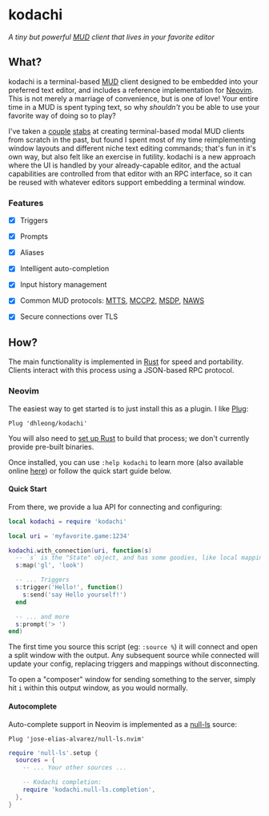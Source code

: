 kodachi
=======

*A tiny but powerful [MUD][mud] client that lives in your favorite editor*

## What?

kodachi is a terminal-based [MUD][mud] client designed to be embedded into your
preferred text editor, and includes a reference implementation for
[Neovim][nvim]. This is not merely a marriage of convenience, but is one of love!
Your entire time in a MUD is spent typing text, so why *shouldn't* you be able
to use your favorite way of doing so to play?

I've taken a [couple][judo] [stabs][iaido] at creating terminal-based modal MUD
clients from scratch in the past, but found I spent most of my time
reimplementing window layouts and different niche text editing commands; that's
fun in it's own way, but also felt like an exercise in futility. kodachi is a
new approach where the UI is handled by your already-capable editor, and the
actual capabilities are controlled from that editor with an RPC interface, so
it can be reused with whatever editors support embedding a terminal window.

### Features

- [x] Triggers
- [x] Prompts
- [x] Aliases
- [x] Intelligent auto-completion
- [x] Input history management
- [x] Common MUD protocols: [MTTS][mtts], [MCCP2][mccp2], [MSDP][msdp], [NAWS][naws]
- [x] Secure connections over TLS


## How?

The main functionality is implemented in [Rust][rust] for speed and portability. Clients
interact with this process using a JSON-based RPC protocol.

### Neovim

The easiest way to get started is to just install this as a plugin. I like [Plug][plug]:

```vim
Plug 'dhleong/kodachi'
```

You will also need to [set up Rust](https://www.rust-lang.org/learn/get-started) to build
that process; we don't currently provide pre-built binaries.

Once installed, you can use `:help kodachi` to learn more (also available online [here][help-kodachi]) or follow the quick start guide below.

#### Quick Start

From there, we provide a lua API for connecting and configuring:

```lua
local kodachi = require 'kodachi'

local uri = 'myfavorite.game:1234'

kodachi.with_connection(uri, function(s)
  -- `s` is the "State" object, and has some goodies, like local mappings:
  s:map('gl', 'look')

  -- ... Triggers
  s:trigger('Hello!', function()
    s:send('say Hello yourself!')
  end

  -- ... and more
  s:prompt('> ')
end)
```

The first time you source this script (eg: `:source %`) it will connect and open a split
window with the output. Any subsequent source while connected will update your config,
replacing triggers and mappings without disconnecting.

To open a "composer" window for sending something to the server, simply hit `i` within this
output window, as you would normally.

#### Autocomplete

Auto-complete support in Neovim is implemented as a [null-ls][null-ls] source:

```vim
Plug 'jose-elias-alvarez/null-ls.nvim'
```

```lua
require 'null-ls'.setup {
  sources = {
    -- ... Your other sources ...

    -- Kodachi completion:
    require 'kodachi.null-ls.completion',
  },
}
```


[mud]: https://en.wikipedia.org/wiki/MUD
[nvim]: https://neovim.io
[judo]: https://github.com/dhleong/judo
[iaido]: https://github.com/dhleong/iaido
[rust]: https://www.rust-lang.org
[plug]: https://github.com/junegunn/vim-plug
[null-ls]: https://github.com/jose-elias-alvarez/null-ls.nvim
[mtts]: https://mudhalla.net/tintin/protocols/mtts/
[mccp2]: https://tintin.mudhalla.net/protocols/mccp/
[msdp]: https://tintin.mudhalla.net/protocols/msdp/
[naws]: https://datatracker.ietf.org/doc/html/rfc1073
[help-kodachi]: doc/kodachi.md
